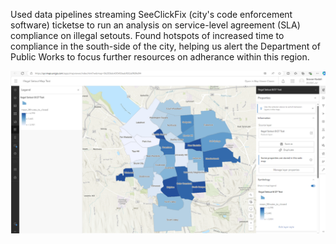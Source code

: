 Used data pipelines streaming SeeClickFix (city's code enforcement software) ticketse to run an analysis on service-level agreement (SLA) compliance on illegal setouts. Found hotspots of increased time to compliance in the south-side of the city, helping us alert the Department of Public Works to focus further resources on adherance within this region. 

<img src="/SLAcomplianceArcGis/image.png"/>
